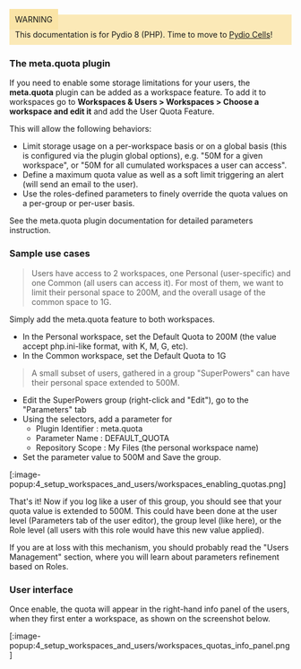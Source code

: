 <div style="background-color: #fbe9b7;font-size: 14px;">
<span style="background-color: #fae4a6;padding: 10px;">WARNING</span>
<span style="padding: 10px;display: inline-block;">This documentation is for Pydio 8 (PHP). Time to move to <a href="https://pydio.com/en/docs/administration-guides">Pydio Cells</a>!</span>
</div>

### The meta.quota plugin
If you need to enable some storage limitations for your users, the **meta.quota** plugin can be added as a workspace feature.
To add it to workspaces go to **Workspaces & Users > Workspaces > Choose a workspace and edit it** and add the User Quota Feature.

This will allow the following behaviors:

+ Limit storage usage on a per-workspace basis or on a global basis (this is configured via the plugin global options), e.g. "50M for a given workspace", or "50M for all cumulated workspaces a user can access".
+ Define a maximum quota value as well as a soft limit triggering an alert (will send an email to the user).
+ Use the roles-defined parameters to finely override the quota values on a per-group or per-user basis.

See the meta.quota plugin documentation for detailed parameters instruction.

### Sample use cases
> Users have access to 2 workspaces, one Personal (user-specific) and one Common (all users can access it). For most of them, we want to limit their personal space to 200M, and the overall usage of the common space to 1G.

Simply add the meta.quota feature to both workspaces.

+ In the Personal workspace, set the Default Quota to 200M (the value accept php.ini-like format, with K, M, G, etc).
+ In the Common workspace, set the Default Quota to 1G


> A small subset of users, gathered in a group "SuperPowers" can have their personal space extended to 500M.

+ Edit the SuperPowers group (right-click and "Edit"), go to the "Parameters" tab
+ Using the selectors, add a parameter for
    - Plugin Identifier : meta.quota
    - Parameter Name : DEFAULT_QUOTA
    - Repository Scope : My Files (the personal workspace name)
+ Set the parameter value to 500M and Save the group.

[:image-popup:4_setup_workspaces_and_users/workspaces_enabling_quotas.png]

That's it! Now if you log like a user of this group, you should see that your quota value is extended to 500M. This could have been done at the user level (Parameters tab of the user editor), the group level (like here), or the Role level (all users with this role would have this new value applied).

If you are at loss with this mechanism, you should probably read the "Users Management" section, where you will learn about parameters refinement based on Roles.

### User interface

Once enable, the quota will appear in the right-hand info panel of the users, when they first enter a workspace, as shown on the screenshot below.

[:image-popup:4_setup_workspaces_and_users/workspaces_quotas_info_panel.png]
